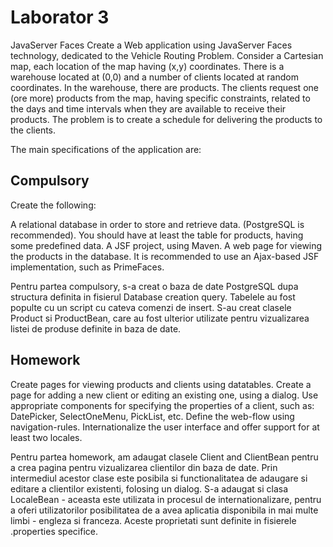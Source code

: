 # Laborator 3

JavaServer Faces
Create a Web application using JavaServer Faces technology, dedicated to the Vehicle Routing Problem.
Consider a Cartesian map, each location of the map having (x,y) coordinates. There is a warehouse located at (0,0) and a number of clients located at random coordinates. In the warehouse, there are products. The clients request one (ore more) products from the map, having specific constraints, related to the days and time intervals when they are available to receive their products.
The problem is to create a schedule for delivering the products to the clients.

The main specifications of the application are:

## Compulsory 

Create the following:

A relational database in order to store and retrieve data. (PostgreSQL is recommended). You should have at least the table for products, having some predefined data.
A JSF project, using Maven.
A web page for viewing the products in the database.
It is recommended to use an Ajax-based JSF implementation, such as PrimeFaces.

Pentru partea compulsory, s-a creat o baza de date PostgreSQL dupa structura definita in fisierul Database creation query. Tabelele au fost populte cu un script cu cateva comenzi de insert.
S-au creat clasele Product si ProductBean, care au fost ulterior utilizate pentru vizualizarea listei de produse definite in baza de date.


## Homework 

Create pages for viewing products and clients using datatables.
Create a page for adding a new client or editing an existing one, using a dialog.
Use appropriate components for specifying the properties of a client, such as: DatePicker, SelectOneMenu, PickList, etc.
Define the web-flow using navigation-rules.
Internationalize the user interface and offer support for at least two locales.

Pentru partea homework, am adaugat clasele Client and ClientBean pentru a crea pagina pentru vizualizarea clientilor din baza de date. Prin intermediul acestor clase este posibila si functionalitatea de adaugare si editare a clientilor existenti, folosing un dialog. S-a adaugat si clasa LocaleBean - aceasta este utilizata in procesul de internationalizare, pentru a oferi utilizatorilor posibilitatea de a avea aplicatia disponibila in mai multe limbi - engleza si franceza. Aceste proprietati sunt definite in fisierele .properties specifice.